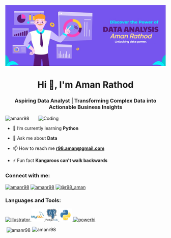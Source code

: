 ![MasterHead](https://raw.githubusercontent.com/amanr98/amanr98/refs/heads/main/Banner.jpg)
<h1 align="center">Hi 👋, I'm Aman Rathod</h1>
<h3 align="center">Aspiring Data Analyst | Transforming Complex Data into Actionable Business Insights</h3>
<img align="right" alt="Coding" width="400" src="https://img.freepik.com/premium-photo/illustration-young-man-looking-reports-guy-thinking-about-statistics_839035-560177.jpg">

<p align="left"> <img src="https://komarev.com/ghpvc/?username=amanr98&label=Profile%20views&color=0e75b6&style=flat" alt="amanr98" /> </p>

- 🌱 I’m currently learning **Python**

- 💬 Ask me about **Data**

- 📫 How to reach me **r98.aman@gmail.com**

- ⚡ Fun fact **Kangaroos can't walk backwards**

<h3 align="left">Connect with me:</h3>
<p align="left">
<a href="https://linkedin.com/in/amanr98" target="blank"><img align="center" src="https://raw.githubusercontent.com/rahuldkjain/github-profile-readme-generator/master/src/images/icons/Social/linked-in-alt.svg" alt="amanr98" height="30" width="40" /></a>
<a href="https://kaggle.com/amanr98" target="blank"><img align="center" src="https://raw.githubusercontent.com/rahuldkjain/github-profile-readme-generator/master/src/images/icons/Social/kaggle.svg" alt="amanr98" height="30" width="40" /></a>
<a href="https://www.hackerrank.com/@r98_aman" target="blank"><img align="center" src="https://raw.githubusercontent.com/rahuldkjain/github-profile-readme-generator/master/src/images/icons/Social/hackerrank.svg" alt="@r98_aman" height="30" width="40" /></a>
</p>
<h3 align="left">Languages and Tools:</h3>
<p align="left"> 
  <a href="https://www.adobe.com/in/products/illustrator.html" target="_blank" rel="noreferrer">  <img src="https://www.vectorlogo.zone/logos/adobe_illustrator/adobe_illustrator-icon.svg" alt="illustrator" width="40" height="40"/> </a> 
  <a href="https://www.mysql.com/" target="_blank" rel="noreferrer"> <img src="https://raw.githubusercontent.com/devicons/devicon/master/icons/mysql/mysql-original-wordmark.svg" alt="mysql" width="40" height="40"/> </a> 
  <a href="https://www.postgresql.org" target="_blank" rel="noreferrer"> <img src="https://raw.githubusercontent.com/devicons/devicon/master/icons/postgresql/postgresql-original-wordmark.svg" alt="postgresql" width="40" height="40"/> </a>
  <a href="https://www.python.org" target="_blank" rel="noreferrer"> <img src="https://raw.githubusercontent.com/devicons/devicon/master/icons/python/python-original.svg" alt="python" width="40" height="40"/> </a> 
  <a href="https://learn.microsoft.com/en-us/power-bi/" target="_blank" rel="noreferrer"> <img src="https://www.spkaa.com/wp-content/uploads/2024/09/power-bi-logo.png" alt="powerbi" width="60" height="40"/> </a> 
</p>

<p>&nbsp;<img align="center" src="https://github-readme-stats.vercel.app/api?username=amanr98&show_icons=true&locale=en" alt="amanr98" width=400/><img align="right" src="https://github-readme-streak-stats.herokuapp.com/?user=amanr98&" alt="amanr98" width=420 /></p>
